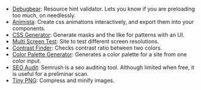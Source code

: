 - [Debugbear](https://www.debugbear.com/resource-hint-validator): Resource hint validator. Lets you know if you are preloading too much, on needlessly.
- [Animista](https://animista.net): Create css animations interactively, and export them into your components.
- [CSS Generator](https://css-generators.com): Generate masks and the like for patterns with an UI.
- [Multi Screen Test](http://www.whatismyscreenresolution.net/multi-screen-test): Site to test different screen resolutions.
- [Contrast Finder](https://contrast-finder.tanaguru.com): Checks contrast ratio between two colors.
- [Color Palette Generator](https://mycolor.space): Generates a color palette for a site from one color input.
- [SEO Audit](https://www.semrush.com/siteaudit): Semrush is a seo auditing tool. Although limited when free, it is useful for a preliminar scan.
- [Tiny PNG](https://tinypng.com): Compress and minify images. 